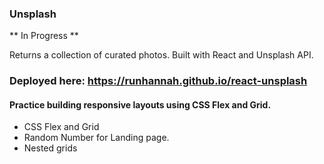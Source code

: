 ### Unsplash

** In Progress **

Returns a collection of curated photos. Built with React and Unsplash API.

### Deployed here: https://runhannah.github.io/react-unsplash

#### Practice building responsive layouts using CSS Flex and Grid.

- CSS Flex and Grid
- Random Number for Landing page.
- Nested grids
